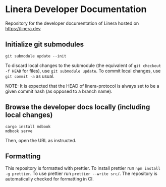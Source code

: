 # Linera Developer Documentation

Repository for the developer documentation of Linera hosted on https://linera.dev

## Initialize git submodules

```
git submodule update --init
```

To discard local changes to the submodule (the equivalent of `git checkout -f HEAD` for
files), use `git submodule update`. To commit local changes, use `git commit -a` as usual.

NOTE: It is expected that the HEAD of linera-protocol is always set to be a given commit
hash (as opposed to a branch name).

## Browse the developer docs locally (including local changes)

```
cargo install mdbook
mdbook serve
```
Then, open the URL as instructed.

## Formatting

This repository is formatted with prettier. To install prettier run `npm install -g
prettier`. To use prettier run `prettier --write src/`. The repository is automatically
checked for formatting in CI.
